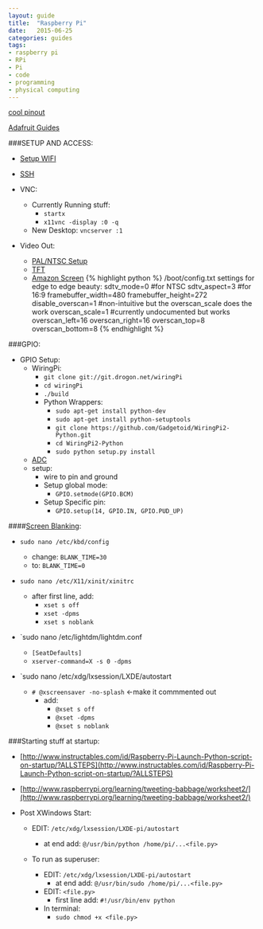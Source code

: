 ```yaml
---
layout: guide
title:  "Raspberry Pi"
date:   2015-06-25
categories: guides
tags:
- raspberry pi
- RPi
- Pi
- code
- programming
- physical computing
---
```


[cool pinout](http://pi.gadgetoid.com/pinout/pin21_gpio9)

[Adafruit Guides](https://learn.adafruit.com/category/learn-raspberry-pi)

###SETUP AND ACCESS:
* [Setup WIFI](https://learn.adafruit.com/adafruits-raspberry-pi-lesson-3-network-setup/setting-up-wifi-with-occidentalis)
* [SSH](https://learn.adafruit.com/adafruits-raspberry-pi-lesson-6-using-ssh/overview)
* VNC:
    * Currently Running stuff:
        * `startx`
        * `x11vnc -display :0 -q`
    * New Desktop:
        `vncserver :1`
    
* Video Out:
    * [PAL/NTSC Setup](https://learn.adafruit.com/using-a-mini-pal-ntsc-display-with-a-raspberry-pi/configure-and-test)
    * [TFT](https://learn.adafruit.com/user-space-spi-tft-python-library-ili9341-2-8)
    * [Amazon Screen](http://www.amazon.com/review/R2SWCZHX0PXU3T/ref=cm_cr_dp_title?ie=UTF8&ASIN=B006MPRFJQ&nodeID=1077068&store=car)
{% highlight python %}
    /boot/config.txt settings for edge to edge beauty:
    sdtv_mode=0 #for NTSC
    sdtv_aspect=3 #for 16:9
    framebuffer_width=480
    framebuffer_height=272
    disable_overscan=1 #non-intuitive but the overscan_scale does the work
    overscan_scale=1 #currently undocumented but works
    overscan_left=16
    overscan_right=16
    overscan_top=8
    overscan_bottom=8
{% endhighlight %}



###GPIO:
* GPIO Setup:
    * WiringPi:
        * `git clone git://git.drogon.net/wiringPi`
        * `cd wiringPi`
        * `./build`
        * Python Wrappers:
            * `sudo apt-get install python-dev`
            * `sudo apt-get install python-setuptools`
            * `git clone https://github.com/Gadgetoid/WiringPi2-Python.git `
            * `cd WiringPi2-Python`
            * `sudo python setup.py install`
    * [ADC](https://learn.adafruit.com/reading-a-analog-in-and-controlling-audio-volume-with-the-raspberry-pi/script)
    * setup:
        * wire to pin and ground
        * Setup global mode:
            * `GPIO.setmode(GPIO.BCM)`
        * Setup Specific pin:
            * `GPIO.setup(14, GPIO.IN, GPIO.PUD_UP)`

####[Screen Blanking](https://learn.adafruit.com/raspi-animated-gif-picture-frame/making-changes):

* `sudo nano /etc/kbd/config`
    * change: `BLANK_TIME=30`
    * to: `BLANK_TIME=0`

* `sudo nano /etc/X11/xinit/xinitrc`
    * after first line, add:
        * `xset s off`
        * `xset -dpms`
        * `xset s noblank`

* `sudo nano /etc/lightdm/lightdm.conf
    * `[SeatDefaults]`
    * `xserver-command=X -s 0 -dpms`

* `sudo nano /etc/xdg/lxsession/LXDE/autostart
    * `# @xscreensaver -no-splash` <-make it commmented out
        * add:
            * `@xset s off`
            * `@xset -dpms`
            * `@xset s noblank`

###Starting stuff at startup:
* [http://www.instructables.com/id/Raspberry-Pi-Launch-Python-script-on-startup/?ALLSTEPS](http://www.instructables.com/id/Raspberry-Pi-Launch-Python-script-on-startup/?ALLSTEPS)
* [http://www.raspberrypi.org/learning/tweeting-babbage/worksheet2/](http://www.raspberrypi.org/learning/tweeting-babbage/worksheet2/)

* Post XWindows Start:
    * EDIT: `/etc/xdg/lxsession/LXDE-pi/autostart`
        * at end add: `@/usr/bin/python /home/pi/...<file.py>`

    * To run as superuser:
        * EDIT: `/etc/xdg/lxsession/LXDE-pi/autostart`
            * at end add: `@/usr/bin/sudo /home/pi/...<file.py>`
        * EDIT: `<file.py>`
            * first line add: `#!/usr/bin/env python`
        * In terminal:
            * `sudo chmod +x <file.py>`